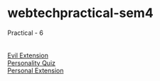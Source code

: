 # webtechpractical-sem4
Practical - 6<br><br><br>
<a href="https://anuragbansal009.github.io/webtechpractical-sem4/Practical-6/EvilExtension/">Evil Extension</a><br>
<a href="https://anuragbansal009.github.io/webtechpractical-sem4/Practical-6/PersonalityQuiz/index.html">Personality Quiz</a><br>
<a href="https://anuragbansal009.github.io/webtechpractical-sem4/Practical-6/MyOwnExtension/">Personal Extension</a><br>
